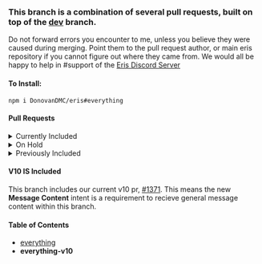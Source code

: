 ### This branch is a combination of several pull requests, built on top of the [dev](https://github.com/abalabahaha/eris/tree/dev) branch.

Do not forward errors you encounter to me, unless you believe they were caused during merging. Point them to the pull request author, or main eris repository if you cannot figure out where they came from. We would all be happy to help in #support of the [Eris Discord Server](https://discord.gg/eris)

#### To Install:

```
npm i DonovanDMC/eris#everything
```

#### Pull Requests

<details>
<summary>Currently Included</summary>
<ul>
<li><a href="https://github.com/molenzwiebel">@molenzwiebel</a> [<a href="https://github.com/abalabahaha/eris/pull/1193">Allow configuring RequestHandler to use HTTP instead of HTTPS</a>]</li>
<li><a href="https://github.com/LJNeon">@LJNeon</a> [<a href="https://github.com/abalabahaha/eris/pull/1227">Standardized parsing errors</a>]</li>
<li><a href="https://github.com/Loliticos">@Loliticos</a> [<a href="https://github.com/abalabahaha/eris/pull/1275">Guild Scheduled Events</a>]</li>
<li><a href="https://github.com/eritbh">@eritbh</a> [<a href="https://github.com/abalabahaha/eris/pull/1276">Use process warnings for deprecations</a>]</li>
<li><a href="https://github.com/Catboi8">@Catboi8</a> [<a href="https://github.com/abalabahaha/eris/pull/1283">feat(connect): Add token check</a>]</li>
<li><a href="https://github.com/bsian03">@bsian03</a> [<a href="https://github.com/abalabahaha/eris/pull/1285">Rework file attachments</a>]</li>
<li><a href="https://github.com/DonovanDMC">@DonovanDMC</a> [<a href="https://github.com/abalabahaha/eris/pull/1309">refactor(interactions): Redo types and remove unnecessary data</a>]</li>
<li><a href="https://github.com/Linker-123">@Linker-123</a> [<a href="https://github.com/abalabahaha/eris/pull/1336">Support modals</a>]</li>
<li><a href="https://github.com/coolcalcacol">@coolcalcacol</a> [<a href="https://github.com/abalabahaha/eris/pull/1341">API v10 changes</a>]</li>
<li><a href="https://github.com/coolcalcacol">@coolcalcacol</a> [<a href="https://github.com/abalabahaha/eris/pull/1358">Attachment type</a>]</li>
<li><a href="https://github.com/flamableassassin">@flamableassassin</a> [<a href="https://github.com/abalabahaha/eris/pull/1369">Adding support for type 24 message</a>]</li>
<li><a href="https://github.com/coolcalcacol">@coolcalcacol</a> [<a href="https://github.com/abalabahaha/eris/pull/1372">feat(permissions): Slash Permissions v2</a>]</li>
<li><a href="https://github.com/DonovanDMC">@DonovanDMC</a> [<a href="https://github.com/abalabahaha/eris/pull/1379">Overall Consistency Fixes & Minor Feature Additions</a>]</li>
<li><a href="https://github.com/DonovanDMC">@DonovanDMC</a> [<a href="https://github.com/abalabahaha/eris/pull/1384">feat(options): Gateway Options</a>]</li>
</ul>
</details>


<details>
<summary>On Hold</summary>
<ul>
<li>(Directly Conflicts With <a href="https://github.com/abalabahaha/eris/pull/1285">1285</a>) <a href="https://github.com/Catboi8">@Catboi8</a> [<a href="https://github.com/abalabahaha/eris/pull/1281">File updates</a>]</li>
</ul>
</details>


<details>
<summary>Previously Included</summary>
<ul>
<li>(Merged) <a href="https://github.com/bsian03">@bsian03</a> [<a href="https://github.com/abalabahaha/eris/pull/1189">Expose components</a>]</li>
<li>(Merged) <a href="https://github.com/bsian03">@bsian03</a> [<a href="https://github.com/abalabahaha/eris/pull/1212">Type guild features as actual values</a>]</li>
<li>(Merged) <a href="https://github.com/bsian03">@bsian03</a> [<a href="https://github.com/abalabahaha/eris/pull/1213">Expose audit log events 83-85</a>]</li>
<li>(Merged) <a href="https://github.com/bsian03">@bsian03</a> [<a href="https://github.com/abalabahaha/eris/pull/1219">Support guild specific avatars</a>]</li>
<li>(Merged) <a href="https://github.com/iiFDCT">@iiFDCT</a> [<a href="https://github.com/abalabahaha/eris/pull/1238">Add support for user banners</a>]</li>
<li>(Merged) <a href="https://github.com/HeadTriXz">@HeadTriXz</a> [<a href="https://github.com/abalabahaha/eris/pull/1242">Better types for events</a>]</li>
<li>(Merged) <a href="https://github.com/DonovanDMC">@DonovanDMC</a> [<a href="https://github.com/abalabahaha/eris/pull/1252">Sticker Sending</a>]</li>
<li>(Merged) <a href="https://github.com/Catboi8">@Catboi8</a> [<a href="https://github.com/abalabahaha/eris/pull/1254">Tweak eslint.ts</a>]</li>
<li>(Merged) <a href="https://github.com/bsian03">@bsian03</a> [<a href="https://github.com/abalabahaha/eris/pull/1256">Fix/improve handling of rate limit headers</a>]</li>
<li>(Merged) <a href="https://github.com/iiFDCT">@iiFDCT</a> [<a href="https://github.com/abalabahaha/eris/pull/1257">Update permission flag names to match Discord &amp; update guildEmojisAndStickers intent name</a>]</li>
<li>(Merged) <a href="https://github.com/iiFDCT">@iiFDCT</a> [<a href="https://github.com/abalabahaha/eris/pull/1258">Ability to manage stickers, guildStickersUpdate and Guild#stickers</a>]</li>
<li>(Merged) <a href="https://github.com/bsian03">@bsian03</a> [<a href="https://github.com/abalabahaha/eris/pull/1261">Warn when invalid intent is supplied</a>]</li>
<li>(Merged) <a href="https://github.com/DonovanDMC">@DonovanDMC</a> [<a href="https://github.com/abalabahaha/eris/pull/1271">Several Constants Changes/Additions</a>]</li>
<li>(Merged) <a href="https://github.com/DonovanDMC">@DonovanDMC</a> [<a href="https://github.com/abalabahaha/eris/pull/1277">make id optional for some events</a>]</li>
<li>(Merged) <a href="https://github.com/iiFDCT">@iiFDCT</a> [<a href="https://github.com/abalabahaha/eris/pull/1278">Role icon support</a>]</li>
<li>(Merged) <a href="https://github.com/bsian03">@bsian03</a> [<a href="https://github.com/abalabahaha/eris/pull/1279">Discord API V9</a>]</li>
<li>(Merged) <a href="https://github.com/Catboi8">@Catboi8</a> [<a href="https://github.com/abalabahaha/eris/pull/1280">Support Interactions</a>]</li>
<li>(Merged) <a href="https://github.com/bsian03">@bsian03</a> [<a href="https://github.com/abalabahaha/eris/pull/1290">Prevent heartbeat during identify</a>]</li>
<li>(Merged) <a href="https://github.com/Catboi8">@Catboi8</a> [<a href="https://github.com/abalabahaha/eris/pull/1292">Interactions MinMax</a>]</li>
<li>(Merged) <a href="https://github.com/bsian03">@bsian03</a> [<a href="https://github.com/abalabahaha/eris/pull/1305">fix(typings): add static keyword for Interaction.from</a>]</li>
<li>(Merged) <a href="https://github.com/frobinsonj">@frobinsonj</a> [<a href="https://github.com/abalabahaha/eris/pull/1311">Fix typing for `Message.createThreadWithMessage`</a>]</li>
<li>(Merged) <a href="https://github.com/bsian03">@bsian03</a> [<a href="https://github.com/abalabahaha/eris/pull/1314">fix(interactions): Missing file redirect in createMessage</a>]</li>
<li>(Merged) <a href="https://github.com/bsian03">@bsian03</a> [<a href="https://github.com/abalabahaha/eris/pull/1318">fix(Member): Parse Member#premiumSince to timestamp</a>]</li>
<li>(Merged) <a href="https://github.com/james58899">@james58899</a> [<a href="https://github.com/abalabahaha/eris/pull/1323">Fix bitwise overflow</a>]</li>
<li>(Merged) <a href="https://github.com/bsian03">@bsian03</a> [<a href="https://github.com/abalabahaha/eris/pull/1325">fix(slash): Snake case defaultPermissions to payload</a>]</li>
<li>(Merged) <a href="https://github.com/xaxim">@xaxim</a> [<a href="https://github.com/abalabahaha/eris/pull/1328">Allows multiple channel position changes in a single request</a>]</li>
<li>(Merged) <a href="https://github.com/jimchen5209">@jimchen5209</a> [<a href="https://github.com/abalabahaha/eris/pull/1332">Try to fix receive stream event lost after reconnect</a>]</li>
<li>(Folded Into 1309) <a href="https://github.com/DonovanDMC">@DonovanDMC</a> [<a href="https://github.com/abalabahaha/eris/pull/1335">feat(interactions): Localization</a>]</li>
<li>(Merged) <a href="https://github.com/curtisf">@curtisf</a> [<a href="https://github.com/abalabahaha/eris/pull/1344">Handle Shared Ratelimits & Parse retryAfter Correctly</a>]</li>
<li>(Merged) <a href="https://github.com/thetimtoy">@thetimtoy</a> [<a href="https://github.com/abalabahaha/eris/pull/1351">fix(typings): outdated `EventListeners.channelCreate` type</a>]</li>
<li>(Merged) <a href="https://github.com/eritbh">@eritbh</a> [<a href="https://github.com/abalabahaha/eris/pull/1355">fix(constants): Include manageThreads, manageEvents in Permissions.all</a>]</li>
<li>(Merged) <a href="https://github.com/bsian03">@bsian03</a> [<a href="https://github.com/abalabahaha/eris/pull/1359">fix(Message): Jumplink throwing on DM messages</a>]</li>
<li>(Merged) <a href="https://github.com/HeadTriXz">@HeadTriXz</a> [<a href="https://github.com/abalabahaha/eris/pull/1363">Support guild bans pagination</a>]</li>
<li>(Merged) <a href="https://github.com/Dramex">@Dramex</a> [<a href="https://github.com/abalabahaha/eris/pull/1366">fix updating bot username, avatar, discriminator returns undefined</a>]</li>
<li>(Merged) <a href="https://github.com/DonovanDMC">@DonovanDMC</a> [<a href="https://github.com/abalabahaha/eris/pull/1367">fix(getGuildAuditLog): Users Being Added To Cache Too late</a>]</li>
<li>(Various Issues) <a href="https://github.com/oathompsonjones">@oathompsonjones</a> [<a href="https://github.com/abalabahaha/eris/pull/1368">Corrected various typings</a>]</li>
<li>(Merged) <a href="https://github.com/HcgRandon">@HcgRandon</a> [<a href="https://github.com/abalabahaha/eris/pull/1370">Improved max_concurrency aware ShardManager</a>]</li>
<li>(Merged) <a href="https://github.com/DonovanDMC">@DonovanDMC</a> [<a href="https://github.com/abalabahaha/eris/pull/1376">fix(createRole): Split options into separate overloads</a>]</li>

</ul>
</details>


#### V10 IS Included
This branch includes our current v10 pr, [#1371](https://github.com/abalabahaha/eris/pull/1371). This means the new **Message Content** intent is a requirement to recieve general message content within this branch.

#### Table of Contents

- [everything](https://github.com/DonovanDMC/eris/tree/everything)
- **everything-v10**
